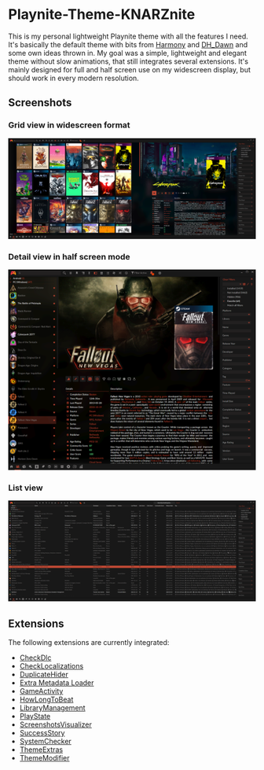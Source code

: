 # Playnite-Theme-KNARZnite
This is my personal lightweight Playnite theme with all the features I need. It's basically the default theme with bits from [Harmony](https://playnite.link/addons.html#Harmony_d49ef7bc-49de-4fd0-9a67-bd1f26b56047) and [DH_Dawn](https://playnite.link/addons.html#felixkmh_DesktopTheme_DH_Dawn) and some own ideas thrown in. My goal was a simple, lightweight and elegant theme without slow animations, that still integrates several extensions. It's mainly designed for full and half screen use on my widescreen display, but should work in every modern resolution.

## Screenshots
### Grid view in widescreen format
![Screenshot](https://raw.githubusercontent.com/HerrKnarz/Playnite-Theme-KNARZnite/main/screenshots/GridView.webp)
### Detail view in half screen mode
![Screenshot](https://raw.githubusercontent.com/HerrKnarz/Playnite-Theme-KNARZnite/main/screenshots/DetailView.webp)
### List view
![Screenshot](https://raw.githubusercontent.com/HerrKnarz/Playnite-Theme-KNARZnite/main/screenshots/ListView.webp)

## Extensions
The following extensions are currently integrated:
- [CheckDlc](https://playnite.link/addons.html#playnite-checkdlc-plugin)
- [CheckLocalizations](https://playnite.link/addons.html#playnite-checklocalizations-plugin)
- [DuplicateHider](https://playnite.link/addons.html#felixkmh_DuplicateHider_Plugin)
- [Extra Metadata Loader](https://playnite.link/addons.html#ExtraMetadataLoader_705fdbca-e1fc-4004-b839-1d040b8b4429)
- [GameActivity](https://playnite.link/addons.html#playnite-gameactivity-plugin)
- [HowLongToBeat](https://playnite.link/addons.html#playnite-howlongtobeat-plugin)
- [LibraryManagement](https://playnite.link/addons.html#playnite-librarymanagement-plugin)
- [PlayState](https://playnite.link/addons.html#PlayState)
- [ScreenshotsVisualizer](https://playnite.link/addons.html#playnite-screenshotsvisualizer-plugin)
- [SuccessStory](https://playnite.link/addons.html#playnite-successstory-plugin)
- [SystemChecker](https://playnite.link/addons.html#playnite-systemchecker-plugin)
- [ThemeExtras](https://playnite.link/addons.html#felixkmh_Extras_Plugin)
- [ThemeModifier](https://playnite.link/addons.html#playnite-thememodifier-plugin)
